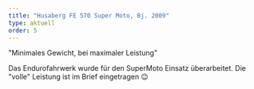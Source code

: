 ```yaml
---
title: "Husaberg FE 570 Super Moto, Bj. 2009"
type: aktuell
order: 5
--- 
```

"Minimales Gewicht, bei maximaler Leistung"

Das Endurofahrwerk wurde für den SuperMoto Einsatz überarbeitet. Die "volle" Leistung ist im Brief eingetragen :wink:
